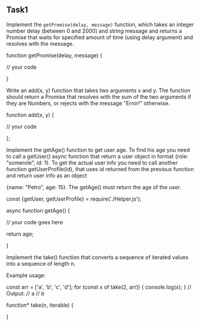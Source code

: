 ## Task1
Implement the <code>getPromise(delay, message)</code> function, which takes an integer number delay  (between 0 and 2000) and string message and returns a Promise that waits for specified amount of time (using delay argument) and resolves with the message.

function getPromise(delay, message) {
    
// your code

}

Write an add(x, y) function that takes two arguments x and y. The function should return a Promise that resolves with the sum of the two arguments if they are Numbers, or rejects with the message "Error!" otherwise.


function add(x, y) {
  
// your code

};


Implement the getAge() function to get user age. To find his age you need to call a getUser() async function that return a user object in format {role: "somerole", id: 1}. To get the actual user info you need to call another function getUserProfile(id), that uses id returned from the previous function and return user info as an object 

{name: "Petro", age: 15}. The getAge() must return the age of the user.

const {getUser, getUserProfile} = require('./Helper.js');


async function getAge() {
    
// your code goes here
    
return age;

}



Implement the take() function that converts a sequence of iterated values into a sequence of length n.

Example usage:

const arr = ['a', 'b', 'c', 'd'];
for (const x of take(2, arr)) {
console.log(x);
}
// Output:
// a
// b



function* take(n, iterable) {
   
 
}

